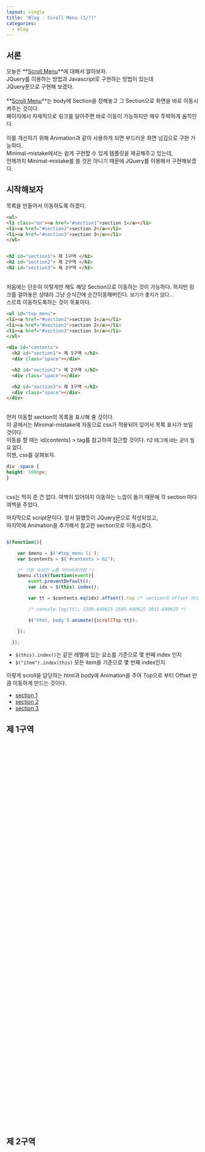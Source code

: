 ```yaml
---
layout: single
title: "Blog - Scroll Menu (1/?)"
categories:
  - blog
---
```


## 서론

오늘은 **<u>Scroll Menu</u>**에 대해서 알아보자. <br>
JQuery를 이용하는 방법과 Javascript로 구현하는 방법이 있는데<br> 
JQuery문으로 구현해 보겠다. <br><br>
**<u>Scroll Menu</u>**는 body에 Section을 정해놓고 그 Section으로 화면을 바로 이동시켜주는 것이다.<br>
페이지에서 자체적으로 링크를 달아주면 바로 이동이 가능하지만 매우 투박하게 움직인다.<br><br>
이를 개선하기 위해 Animation과 같이 사용하게 되면 부드러운 화면 넘김으로 구현 가능하다.<br>
Minimal-mistake에서는 쉽게 구현할 수 있게 템플릿을 제공해주고 있는데,<br>
언제까지 Minimal-mistake를 쓸 것은 아니기 때문에 JQuery를 이용해서 구현해보겠다. 

## 시작해보자

목록을 만들어서 이동하도록 하겠다.

```html
<ul>
<li class="on"><a href="#section1">section 1</a></li>
<li><a href="#section2">section 2</a></li>
<li><a href="#section3">section 3</a></li>
</ul>


<h2 id="section1"> 제 1구역 </h2>
<h2 id="section2"> 제 2구역 </h2>
<h2 id="section3"> 제 3구역 </h2>

```

<br>
처음에는 단순히 이렇게만 해도 해당 Section으로 이동하는 것이 가능하다. 하지만 링크를 걸어놓은 상태라
그냥 순식간에 순간이동해버린다. <font size=2> 보기가 좋지가 않다... </font> <br>
스르륵 이동하도록하는 것이 목표이다.<br>


```html
<ul id="top_menu">
<li><a href="#section1">section 1</a></li>
<li><a href="#section2">section 2</a></li>
<li><a href="#section3">section 3</a></li>
</ul>

<div id="contents">
  <h2 id="section1"> 제 1구역 </h2>
  <div class="space"></div>

  <h2 id="section2"> 제 2구역 </h2>
  <div class="space"></div>

  <h2 id="section3"> 제 3구역 </h2>
  <div class="space"></div>
</div>
```

<br>
먼저 이동할 section의 목록을 표시해 줄 것이다.<br>
이 글에서는 Minimal-mistake에 자동으로 css가 적용되어 있어서 목록 표시가 보일 것이다.<br>
이동을 할 때는 id(contents) > tag를 참고하여 접근할 것이다. <font size=2> h2 태그에 id는 굳이 필요 없다.</font> <br>
이젠, css를 살펴보자. 
<br>

```css
div .space {
height: 1000px;
}
```

<br>
css는 딱히 준 건 없다. 여백이 있어야지 이동하는 느낌이 들기 때문에 각 section 마다 여백을 주었다.
<br>

마지막으로 script문이다. 앞서 말했듯이 JQuery문으로 작성되었고,<br>
마지막에 Animation을 추가해서 참고한 section으로 이동시켰다.

```javascript

$(function(){

    var $menu = $('#top_menu li');
    var $contents = $('#contents > h2');

    /* 기본 속성인 a를 막아버려야함 */
    $menu.click(function(event){
        event.preventDefault();
        var idx = $(this).index();

        var tt = $contents.eq(idx).offset().top /* section의 offset 어느정도 떨어져있는지 확인 */

        /* console.log(tt); 1399.640625 2505.640625 3611.640625 */

        $('html, body').animate({scrollTop:tt});

    });

  });

```

* `$(this).index()`는 같은 레벨에 있는 요소를 기준으로 몇 번째 index 인지
* `$("item").index(this)` 모든 item을 기준으로 몇 번째 index인지

이렇게 scroll을 담당하는 html과 body에 Animation을 주어 Top으로 부터 Offset 만큼 이동하게 만드는 것이다.

<script src="https://code.jquery.com/jquery-3.3.1.min.js"></script>
<script src="../../js/scroll_menu.js" type="text/javascript"></script>

<style>

div .space {
height: 1000px;
}

</style>

<ul id="top_menu">
<li class="on"><a href="#section1">section 1</a></li>
<li><a href="#section2">section 2</a></li>
<li><a href="#section3">section 3</a></li>
</ul>


<div id="contents">
  <h2 id="section1"> 제 1구역 </h2>
  <div class="space"></div>

  <h2 id="section2"> 제 2구역 </h2>
  <div class="space"></div>

  <h2 id="section3"> 제 3구역 </h2>
  <div class="space"></div>
</div>


## 마무리

혹시 github blog에서 local한 js파일을 어느 파일에서 관리해야할 지 모르는 사람이 있을까 싶어<br>
적는다. Post가 있는 folder 기준으로 `../../`를 해주면 root로 이동하게 된다.<br>
directory 구조마다 다를 수 있으니, 작동하지 않는 사람은<br>
console[f12키 -> console]로 404 Error가 뜨는 지 확인해가면서 root 위치를 찾아주자.<br> 

Root가 확인되었다면, 그 곳에 directory를 하나 만든 다음 그 안에 넣어줘서 관리하자.<br>
Post할 md폴더 까지는 local한 주소로 불러오진 못하는 듯하다.
<font size=2> github에 업로드하고 쓸 주소면 github repository 내에 upload해서 url로 불러오면 된다.</font><br>


내용은 [Rock's Easyweb Youtube](https://www.youtube.com/watch?v=IxRRA-lXx1Q)를 참고하였습니다.<br>
해당 내용은 상기 링크의 내용을 재구성하기 보다는 제가 이해하기 위해 정리한 것입니다.<br>
더 자세한 내용은 해당 블로그에 있으니 참고해주시면 감사하겠습니다.
